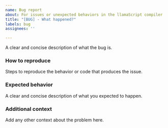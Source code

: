 ```yaml
---
name: Bug report
about: For issues or unexpected behaviors in the llamaScript compiler
title: "[BUG] - What happened?"
labels: bug
assignees: ''

---
```


A clear and concise description of what the bug is.

### How to reproduce
Steps to reproduce the behavior or code that produces the issue.

### Expected behavior
A clear and concise description of what you expected to happen.

### Additional context
Add any other context about the problem here.
